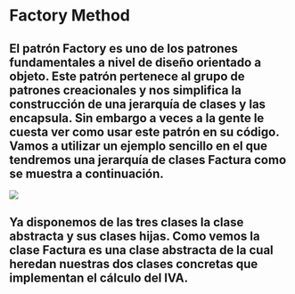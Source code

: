 # Factory Method

El patrón Factory es uno de los patrones fundamentales a nivel de diseño orientado a objeto. Este patrón pertenece al grupo de patrones creacionales y nos simplifica la construcción de una jerarquía de clases y las encapsula. Sin embargo a veces a la gente le cuesta ver como usar este patrón en su código. Vamos a utilizar un ejemplo sencillo en el que tendremos una jerarquía de clases Factura como se muestra a continuación.
-
<img src="https://www.arquitecturajava.com/wp-content/uploads/00119.gif"/>


Ya disponemos de las tres clases la clase abstracta y sus clases hijas. Como vemos la clase Factura es una clase abstracta de la cual heredan nuestras dos clases concretas que implementan el cálculo del IVA.  
-